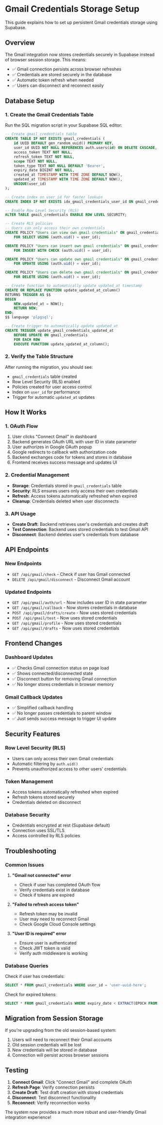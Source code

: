 # Gmail Credentials Storage Setup

This guide explains how to set up persistent Gmail credentials storage using Supabase.

## Overview

The Gmail integration now stores credentials securely in Supabase instead of browser session storage. This means:

- ✅ Gmail connection persists across browser refreshes
- ✅ Credentials are stored securely in the database
- ✅ Automatic token refresh when needed
- ✅ Users can disconnect and reconnect easily

## Database Setup

### 1. Create the Gmail Credentials Table

Run the SQL migration script in your Supabase SQL editor:

```sql
-- Create gmail_credentials table
CREATE TABLE IF NOT EXISTS gmail_credentials (
    id UUID DEFAULT gen_random_uuid() PRIMARY KEY,
    user_id UUID NOT NULL REFERENCES auth.users(id) ON DELETE CASCADE,
    access_token TEXT NOT NULL,
    refresh_token TEXT NOT NULL,
    scope TEXT NOT NULL,
    token_type TEXT NOT NULL DEFAULT 'Bearer',
    expiry_date BIGINT NOT NULL,
    created_at TIMESTAMP WITH TIME ZONE DEFAULT NOW(),
    updated_at TIMESTAMP WITH TIME ZONE DEFAULT NOW(),
    UNIQUE(user_id)
);

-- Create index on user_id for faster lookups
CREATE INDEX IF NOT EXISTS idx_gmail_credentials_user_id ON gmail_credentials(user_id);

-- Enable Row Level Security (RLS)
ALTER TABLE gmail_credentials ENABLE ROW LEVEL SECURITY;

-- Create RLS policies
-- Users can only access their own credentials
CREATE POLICY "Users can view own gmail credentials" ON gmail_credentials
    FOR SELECT USING (auth.uid() = user_id);

CREATE POLICY "Users can insert own gmail credentials" ON gmail_credentials
    FOR INSERT WITH CHECK (auth.uid() = user_id);

CREATE POLICY "Users can update own gmail credentials" ON gmail_credentials
    FOR UPDATE USING (auth.uid() = user_id);

CREATE POLICY "Users can delete own gmail credentials" ON gmail_credentials
    FOR DELETE USING (auth.uid() = user_id);

-- Create function to automatically update updated_at timestamp
CREATE OR REPLACE FUNCTION update_updated_at_column()
RETURNS TRIGGER AS $$
BEGIN
    NEW.updated_at = NOW();
    RETURN NEW;
END;
$$ language 'plpgsql';

-- Create trigger to automatically update updated_at
CREATE TRIGGER update_gmail_credentials_updated_at 
    BEFORE UPDATE ON gmail_credentials 
    FOR EACH ROW 
    EXECUTE FUNCTION update_updated_at_column();
```

### 2. Verify the Table Structure

After running the migration, you should see:

- `gmail_credentials` table created
- Row Level Security (RLS) enabled
- Policies created for user access control
- Index on `user_id` for performance
- Trigger for automatic `updated_at` updates

## How It Works

### 1. OAuth Flow
1. User clicks "Connect Gmail" in dashboard
2. Backend generates OAuth URL with user ID in state parameter
3. User authorizes in Google OAuth popup
4. Google redirects to callback with authorization code
5. Backend exchanges code for tokens and stores in database
6. Frontend receives success message and updates UI

### 2. Credential Management
- **Storage**: Credentials stored in `gmail_credentials` table
- **Security**: RLS ensures users only access their own credentials
- **Refresh**: Access tokens automatically refreshed when expired
- **Cleanup**: Credentials deleted when user disconnects

### 3. API Usage
- **Create Draft**: Backend retrieves user's credentials and creates draft
- **Test Connection**: Backend uses stored credentials to test Gmail API
- **Disconnect**: Backend deletes user's credentials from database

## API Endpoints

### New Endpoints
- `GET /api/gmail/check` - Check if user has Gmail connected
- `DELETE /api/gmail/disconnect` - Disconnect Gmail account

### Updated Endpoints
- `GET /api/gmail/auth/url` - Now includes user ID in state parameter
- `GET /api/gmail/callback` - Now stores credentials in database
- `POST /api/gmail/drafts/create` - Now uses stored credentials
- `POST /api/gmail/test` - Now uses stored credentials
- `GET /api/gmail/profile` - Now uses stored credentials
- `GET /api/gmail/drafts` - Now uses stored credentials

## Frontend Changes

### Dashboard Updates
- ✅ Checks Gmail connection status on page load
- ✅ Shows connected/disconnected state
- ✅ Disconnect button for removing Gmail connection
- ✅ No longer stores credentials in browser memory

### Gmail Callback Updates
- ✅ Simplified callback handling
- ✅ No longer passes credentials to parent window
- ✅ Just sends success message to trigger UI update

## Security Features

### Row Level Security (RLS)
- Users can only access their own Gmail credentials
- Automatic filtering by `auth.uid()`
- Prevents unauthorized access to other users' credentials

### Token Management
- Access tokens automatically refreshed when expired
- Refresh tokens stored securely
- Credentials deleted on disconnect

### Database Security
- Credentials encrypted at rest (Supabase default)
- Connection uses SSL/TLS
- Access controlled by RLS policies

## Troubleshooting

### Common Issues

1. **"Gmail not connected" error**
   - Check if user has completed OAuth flow
   - Verify credentials exist in database
   - Check if tokens are expired

2. **"Failed to refresh access token"**
   - Refresh token may be invalid
   - User may need to reconnect Gmail
   - Check Google Cloud Console settings

3. **"User ID is required" error**
   - Ensure user is authenticated
   - Check JWT token is valid
   - Verify auth middleware is working

### Database Queries

Check if user has credentials:
```sql
SELECT * FROM gmail_credentials WHERE user_id = 'user-uuid-here';
```

Check for expired tokens:
```sql
SELECT * FROM gmail_credentials WHERE expiry_date < EXTRACT(EPOCH FROM NOW()) * 1000;
```

## Migration from Session Storage

If you're upgrading from the old session-based system:

1. Users will need to reconnect their Gmail accounts
2. Old session credentials will be lost
3. New credentials will be stored in database
4. Connection will persist across browser sessions

## Testing

1. **Connect Gmail**: Click "Connect Gmail" and complete OAuth
2. **Refresh Page**: Verify connection persists
3. **Create Draft**: Test draft creation with stored credentials
4. **Disconnect**: Test disconnect functionality
5. **Reconnect**: Verify reconnection works

The system now provides a much more robust and user-friendly Gmail integration experience! 